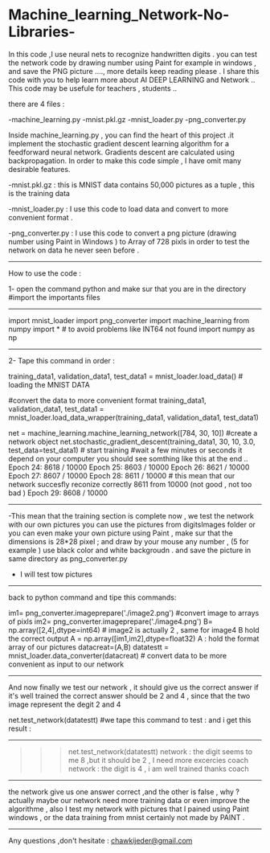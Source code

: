 # Machine_learning_Network-No-Libraries-



In this code ,I use neural nets to recognize handwritten digits . you can test the network code by drawing number using Paint for example in windows , and save the PNG picture ...., more details keep reading please  . 
I share this code with you to help learn more about AI DEEP LEARNING  and Network .. 
This code may be usefule for teachers , students .. 

there are 4 files :

-machine_learning.py
-mnist.pkl.gz
-mnist_loader.py
-png_converter.py

Inside machine_learning.py , you can find the heart of this project  .it  implement the stochastic gradient descent learning
algorithm for a feedforward neural network. Gradients descent are calculated using backpropagation. 
In order to make this code simple , I have omit many desirable features. 

-mnist.pkl.gz : this is  MNIST data contains 50,000 pictures as a tuple , this is the training data 

-mnist_loader.py : I use this code to load data and convert to more convenient format . 

-png_converter.py : I use this code to convert a png picture (drawing number using Paint in Windows )  to Array of 728 pixls in order to test the network on data he never seen before . 
________________________________________________________________________________________________________________________
How to use the code : 

1-
open the command python and make sur that you are in the directory 
#import the importants files 
____________________________________________________________
import mnist_loader
import png_converter
import machine_learning
from numpy import * # to avoid problems like INT64 not found 
import numpy as np 
____________________________________________________________
2- Tape this command in order :

training_data1, validation_data1, test_data1 = mnist_loader.load_data() # loading the MNIST DATA 

#convert the data to more convenient format 
training_data1, validation_data1, test_data1 = mnist_loader.load_data_wrapper(training_data1, validation_data1, test_data1)


net = machine_learning.machine_learning_network([784, 30, 10]) #create a network object 
net.stochastic_gradient_descent(training_data1, 30, 10, 3.0, test_data=test_data1) # start training 
#wait a few minutes or seconds it depend on your computer you should see somthing like this at the end ..
Epoch 24: 8618 / 10000
Epoch 25: 8603 / 10000
Epoch 26: 8621 / 10000
Epoch 27: 8607 / 10000
Epoch 28: 8611 / 10000 # this mean that our network succesfly reconize correctly 8611 from 10000  (not good , not too bad )
Epoch 29: 8608 / 10000 
_________________________________________
-This mean that the training section is complete now , we test the network with our own pictures
you can use the pictures from digitsImages folder or you can even make your own picture using 
Paint , make sur that the dimensions is 28*28 pixel ; and draw by your mouse any number ,
(5 for example ) use black color and white backgroudn . and save the picture  in same directory as png_converter.py 

- I will test tow pictures 
________________________
back to python command and tipe this commands:

im1= png_converter.imageprepare('./image2.png') #convert image to arrays of pixls 
im2= png_converter.imageprepare('./image4.png')
B= np.array([2,4],dtype=int64)  # image2 is actually 2 , same for image4 B hold the correct output
A = np.array([im1,im2],dtype=float32)  A : hold the format array of our pictures 
datacreat=(A,B) 
datatestt = mnist_loader.data_converter(datacreat) # convert data to be more convenient as input to our network

----
And now finally we test our network , it should give us the correct answer if it's well trained 
the correct answer should be 2 and 4 , since that the two image represent the degit 2 and 4 

net.test_network(datatestt) #we tape this command to test : and i get this result :
_______________________
>>> net.test_network(datatestt)
network : the digit seems to me 8 ,but it should be  2 , I need more excercies coach
network : the digit is 4 , i am well trained thanks coach
________

the network give us one answer correct ,and the other is false , why ? 
actually maybe our network need more training data or even improve the algorithme , also 
I test my network with pictures that I pained using Paint windows , or the data training from mnist certainly not made by PAINT . 
______________________
Any questions ,don't hesitate : chawkijeder@gmail.com 









